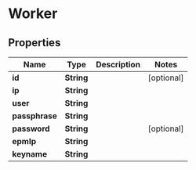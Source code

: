 
# Worker

## Properties
Name | Type | Description | Notes
------------ | ------------- | ------------- | -------------
**id** | **String** |  |  [optional]
**ip** | **String** |  | 
**user** | **String** |  | 
**passphrase** | **String** |  | 
**password** | **String** |  |  [optional]
**epmIp** | **String** |  | 
**keyname** | **String** |  | 




